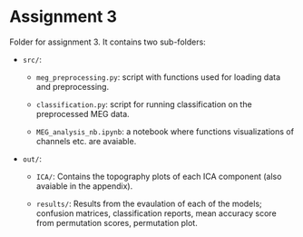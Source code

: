 # Assignment 3
Folder for assignment 3. It contains two sub-folders: 

- ```src/```: 

    - ```meg_preprocessing.py```: script with functions used for loading data and preprocessing. 

    - ```classification.py```: script for running classification on the preprocessed MEG data. 

    - ```MEG_analysis_nb.ipynb```: a notebook where functions visualizations of channels etc. are avaiable. 

- ```out/```: 

    - ```ICA/```: Contains the topography plots of each ICA component (also avaiable in the appendix). 

    - ```results/```: Results from the evaulation of each of the models; confusion matrices, classification reports, mean accuracy score from permutation scores, permutation plot. 
